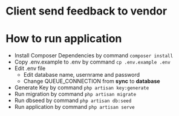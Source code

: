 # Client send feedback to vendor


# How to run application

* Install Composer Dependencies by command `composer install`
* Copy .env.example to .env by command `cp .env.example .env`
* Edit .env file
    * Edit database name, usernrame and password
    * Change QUEUE_CONNECTION from **sync** to **database**
* Generate Key by command `php artisan key:generate`
* Run migration by command `php artisan migrate`
* Run dbseed by command `php artisan db:seed`
* Run application by command `php artisan serve`
